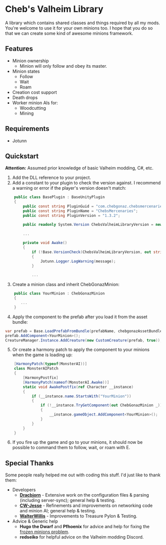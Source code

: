 
# Cheb's Valheim Library

A library which contains shared classes and things required by all my mods. You're welcome to use it for your own minions too. I hope that you do so that we can create some kind of awesome minions framework.

## Features

- Minion ownership
	+ Minion will only follow and obey its master.
- Minion states
	+ Follow
	+ Wait
	+ Roam
- Creation cost support
- Death drops
- Worker minion AIs for:
	+ Woodcutting
	+ Mining

## Requirements

- Jotunn

## Quickstart

**Attention:** Assumed prior knowledge of basic Valheim modding, C#, etc.

1. Add the DLL reference to your project.
2. Add a constant to your plugin to check the version against. I recommend a warning or error if the player's version doesn't match:

```cs
    public class BasePlugin : BaseUnityPlugin
    {
        public const string PluginGuid = "com.chebgonaz.chebsmercenaries";
        public const string PluginName = "ChebsMercenaries";
        public const string PluginVersion = "1.3.2";

        public readonly System.Version ChebsValheimLibraryVersion = new("1.2.3");
        
        ...
        
        private void Awake()
        {
            if (!Base.VersionCheck(ChebsValheimLibraryVersion, out string message))
            {
                Jotunn.Logger.LogWarning(message);
            }
            
            ...
```

3. Create a minion class and inherit ChebGonazMinion:

```cs
    public class YourMinion : ChebGonazMinion
    {
       ...
    }
```

4. Apply the component to the prefab after you load it from the asset bundle:

```cs
var prefab = Base.LoadPrefabFromBundle(prefabName, chebgonazAssetBundle, RadeonFriendly.Value);
prefab.AddComponent<YourMinion>();
CreatureManager.Instance.AddCreature(new CustomCreature(prefab, true));
```

5. Or create a harmony patch to apply the component to your minions when the game is loading up:

```cs
    [HarmonyPatch(typeof(MonsterAI))]
    class MonsterAIPatch
    {
        [HarmonyPostfix]
        [HarmonyPatch(nameof(MonsterAI.Awake))]
        static void AwakePostfix(ref Character __instance)
        {
            if (__instance.name.StartsWith("YourMinion"))
            {
                if (!__instance.TryGetComponent(out ChebGonazMinion _))
                {
                    __instance.gameObject.AddComponent<YourMinion>();
                }
            }
        }
    }
```

6. If you fire up the game and go to your minions, it should now be possible to command them to follow, wait, or roam with E.

## Special Thanks

Some people really helped me out with coding this stuff. I'd just like to thank them:

- Developers
	+ [**Dracbjorn**](https://github.com/Dracbjorn) - Extensive work on the configuration files & parsing (including server-sync); general help & testing.
	+ [**CW-Jesse**](https://github.com/CW-Jesse) - Refinements and improvements on networking code and minion AI; general help & testing.
	+ [**WalterWillis**](https://github.com/WalterWillis) - Improvements to Treasure Pylon & Testing.
- Advice & Generic help
    + **Hugo the Dwarf** and **Pfhoenix** for advice and help for fixing the [frozen minions problem](https://github.com/jpw1991/chebs-necromancy/issues/75).
	+ **redseiko** for helpful advice on the Valheim modding Discord.
